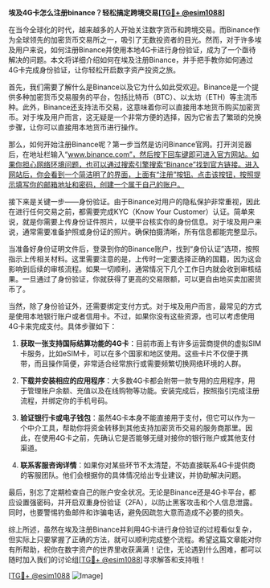 **埃及4G卡怎么注册binance？轻松搞定跨境交易[[TG💪+ @esim1088](https://t.me/s/esim1088)]**

在当今全球化的时代，越来越多的人开始关注数字货币和跨境交易。而Binance作为全球领先的加密货币交易所之一，吸引了无数投资者的目光。然而，对于许多埃及用户来说，如何注册Binance并使用本地4G卡进行身份验证，成为了一个亟待解决的问题。本文将详细介绍如何在埃及注册Binance，并手把手教你如何通过4G卡完成身份验证，让你轻松开启数字资产投资之旅。

首先，我们需要了解什么是Binance以及它为什么如此受欢迎。Binance是一个提供多种加密货币交易服务的平台，包括比特币（BTC）、以太坊（ETH）等主流币种。此外，Binance还支持法币交易，这意味着你可以直接用本地货币购买加密货币。对于埃及用户而言，这无疑是一个非常方便的选择，因为它省去了繁琐的兑换步骤，让你可以直接用本地货币进行操作。

那么，如何开始注册Binance呢？第一步当然是访问Binance官网。打开浏览器后，在地址栏输入“www.binance.com”，然后按下回车键即可进入官方网站。如果你担心网络环境问题，也可以通过搜索引擎搜索“Binance”找到官方链接。进入网站后，你会看到一个简洁明了的界面，上面有“注册”按钮。点击该按钮，按照提示填写你的邮箱地址和密码，创建一个属于自己的账户。

接下来是关键一步——身份验证。由于Binance对用户的隐私保护非常重视，因此在进行任何交易之前，都需要完成KYC（Know Your Customer）认证。简单来说，就是你需要上传身份证件照片，以便平台核实你的身份信息。对于埃及用户来说，通常需要准备护照或身份证的照片。确保拍摄清晰，所有信息都能完整显示。

当准备好身份证明文件后，登录到你的Binance账户，找到“身份认证”选项，按照指示上传相关材料。这里需要注意的是，上传时一定要选择正确的国籍，因为这会影响到后续的审核流程。如果一切顺利，通常情况下几个工作日内就会收到审核结果。一旦通过了身份验证，你就获得了更高的交易限额，可以更自由地买卖加密货币了。

当然，除了身份验证外，还需要绑定支付方式。对于埃及用户而言，最常见的方式是使用本地银行账户或者信用卡。不过，如果你没有这些资源，也可以考虑使用4G卡来完成支付。具体步骤如下：

1. **获取一张支持国际结算功能的4G卡**：目前市面上有许多运营商提供的虚拟SIM卡服务，比如eSIM卡，可以在多个国家和地区使用。这些卡片不仅便于携带，而且操作简便，非常适合经常旅行或需要频繁切换网络环境的人群。

2. **下载并安装相应的应用程序**：大多数4G卡都会附带一款专用的应用程序，用于管理账户余额、充值以及在线购物等功能。安装完成后，按照指引完成注册流程，并绑定你的手机号码。

3. **验证银行卡或电子钱包**：虽然4G卡本身不能直接用于支付，但它可以作为一个中介工具，帮助你将资金转移到其他支持加密货币交易的服务商那里。因此，在使用4G卡之前，先确认它是否能够无缝对接你的银行账户或其他支付渠道。

4. **联系客服咨询详情**：如果你对某些环节不太清楚，不妨直接联系4G卡提供商的客服团队。他们会根据你的具体情况给出专业建议，并协助解决问题。

最后，别忘了定期检查自己的账户安全状况。无论是Binance还是4G卡平台，都应设置强密码，并开启双重身份验证（2FA），以防止黑客攻击和个人信息泄露。同时，也要警惕钓鱼邮件和诈骗电话，避免因疏忽大意而造成不必要的损失。

综上所述，虽然在埃及注册Binance并利用4G卡进行身份验证的过程看似复杂，但实际上只要掌握了正确的方法，就可以顺利完成整个流程。希望这篇文章能对你有所帮助，祝你在数字资产的世界里收获满满！记住，无论遇到什么困难，都可以随时加入我们的讨论组[[TG💪+ @esim1088](https://t.me/s/esim1088)]寻求解答和支持哦！

[[TG💪+ @esim1088](https://t.me/s/esim1088) ![Image](https://i.postimg.cc/4NQfJmqS/Snipaste-2025-05-13-00-14-12.png)]